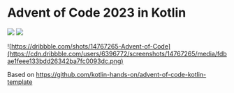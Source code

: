 # Advent of Code 2023 in Kotlin

![](https://img.shields.io/badge/day%20📅-24-blue) ![](https://img.shields.io/badge/stars%20⭐-30-yellow)

![https://dribbble.com/shots/14767265-Advent-of-Code](https://cdn.dribbble.com/users/6396772/screenshots/14767265/media/fdbae1feee133bdd26342ba7fc0093dc.png)

Based on https://github.com/kotlin-hands-on/advent-of-code-kotlin-template
